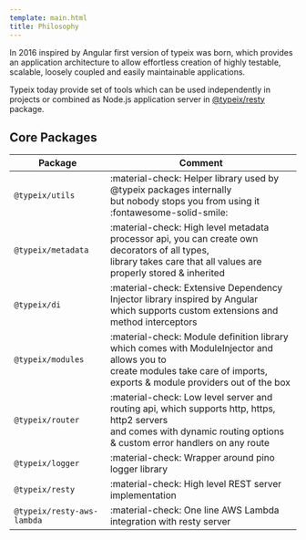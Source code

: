 ```yaml
---
template: main.html
title: Philosophy
---
```


In 2016 inspired by Angular first version of typeix was born, which provides an application architecture to allow effortless 
creation of highly testable, scalable, loosely coupled and easily maintainable applications.

Typeix today provide set of tools which can be used independently in projects or combined as Node.js application server in 
[@typeix/resty](typeix-resty) package.

## Core Packages
| Package                       | Comment                              |
| ----------------------        | ------------------------------------ |
| `@typeix/utils`               | :material-check: Helper library used by @typeix packages internally <br />but nobody stops you from using it :fontawesome-solid-smile: |
| `@typeix/metadata`            | :material-check: High level metadata processor api, you can create own decorators of all types,<br /> library takes care that all values are properly stored & inherited |
| `@typeix/di`                  | :material-check: Extensive Dependency Injector library inspired by Angular <br />which supports custom extensions and method interceptors |
| `@typeix/modules`             | :material-check: Module definition library which comes with ModuleInjector and allows you to<br /> create modules  take care of imports, exports & module providers out of the box |
| `@typeix/router`              | :material-check: Low level server and routing api, which supports http, https, http2 servers<br /> and comes with dynamic routing options & custom error handlers on any route |
| `@typeix/logger`              | :material-check: Wrapper around pino logger library |
| `@typeix/resty`               | :material-check: High level REST server implementation |
| `@typeix/resty-aws-lambda`    | :material-check: One line AWS Lambda integration with resty server |
